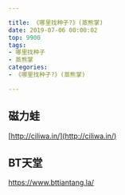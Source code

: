```yaml
---

title: 《哪里找种子?》(蒸熊掌)
date: 2019-07-06 00:00:02
top: 9900
tags: 
- 哪里找种子
- 蒸熊掌
categories:
- 《哪里找种子?》(蒸熊掌)

---
```



 ## 磁力蛙

[http://ciliwa.in/](http://ciliwa.in/)

## BT天堂

https://www.bttiantang.la/


<!-- more -->